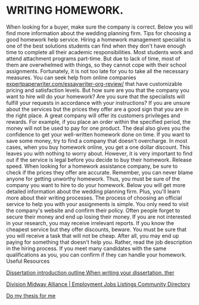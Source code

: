 # WRITING HOMEWORK.

When looking for a buyer, make sure the company is correct. Below you will find more information about the wedding planning firm.
Tips for choosing a good homework help service. Hiring a homework management specialist is one of the best solutions students can find when they don't have enough time to complete all their academic responsibilities. Most students work and attend attachment programs part-time. But due to lack of time, most of them are overwhelmed with things, so they cannot cope with their school assignments. Fortunately, it is not too late for you to take all the necessary measures. You can seek help from online companies <a href="https://expertpaperwriter.com/essaywriter-org-review/">expertpaperwriter.com/essaywriter-org-review/</a> that have customizable pricing and satisfaction levels.
    But how sure are you that the company you want to hire will do your homework? Are you sure that the specialists will fulfill your requests in accordance with your instructions? If you are unsure about the services but the prices they offer are a good sign that you are in the right place.
   A great company will offer its customers privileges and rewards. For example, if you place an order within the specified period, the money will not be used to pay for one product. The deal also gives you the confidence to get your well-written homework done on time.
If you want to save some money, try to find a company that doesn't overcharge. In most cases, when you buy homework online, you get a one dollar discount. This leaves you with nothing to worry about. However, it is very important to find out if the service is legal before you decide to buy their homework. Release speed.
    When looking for a homework assistance company, be sure to check if the prices they offer are accurate. Remember, you can never blame anyone for getting unworthy homework. Thus, you must be sure of the company you want to hire to do your homework. Below you will get more detailed information about the wedding planning firm. Plus, you'll learn more about their writing processes.
    The process of choosing an official service to help you with your assignments is simple. You only need to visit the company's website and confirm their policy. Often people forget to secure their money and end up losing their money. If you are not interested in your research, you may receive irrelevant reports.
If you know the cheapest service but they offer discounts, beware. You must be sure that you will receive a task that will not be cheap. After all, you may end up paying for something that doesn't help you. Rather, read the job description in the hiring process. If you meet many candidates with the same qualifications as you, you can confirm if they can handle your homework.
Useful Resources

<a href="https://ko-fi.com/Post/Dissertation-introduction-outline-When-writing-you-S6S3ACTQ2">Dissertation introduction outline When writing your dissertation, ther</a>

<a href="http://divisionmidway.org/jobs/author/amandabishopp/">Division Midway Alliance | Employment Jobs Listings Community Directory</a>

<a href="https://www.australianaxemen.org.au/forum/profile/amandabishopp/">Do my thesis for me</a>
